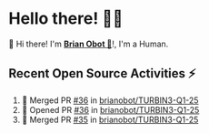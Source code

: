 <h1> Hello there! 👋🏾</h1> 

👋 Hi there! I'm [**Brian Obot 🦉**](https://brianobot.github.io/)!, I'm a Human.

<!-- ## 📈 Github Stats <br>
 <img src="https://github-readme-stats.anuraghazra1.vercel.app/api?username=brianobot&show_icons=true" width=50%/>
-->
<!-- ## 📊 Language Stats -->
<!--
<img src="https://github-readme-stats.vercel.app/api/top-langs/?username=brianobot&layout=compact&hide=html,css" width=50%/>
-->

## Recent Open Source Activities ⚡️
<!--START_SECTION:activity-->
1. 🎉 Merged PR [#36](https://github.com/brianobot/TURBIN3-Q1-25/pull/36) in [brianobot/TURBIN3-Q1-25](https://github.com/brianobot/TURBIN3-Q1-25)
2. 💪 Opened PR [#36](https://github.com/brianobot/TURBIN3-Q1-25/pull/36) in [brianobot/TURBIN3-Q1-25](https://github.com/brianobot/TURBIN3-Q1-25)
3. 🎉 Merged PR [#35](https://github.com/brianobot/TURBIN3-Q1-25/pull/35) in [brianobot/TURBIN3-Q1-25](https://github.com/brianobot/TURBIN3-Q1-25)
<!--END_SECTION:activity-->

<!--
brianobot/brianobot is a ✨ special ✨ repository because its `README.md` (this file) appears on your GitHub profile.
You can click the Preview link to take a look at your changes.
--->
